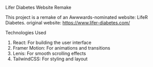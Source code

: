 Lifer Diabetes Website Remake

This project is a remake of an Awwwards-nominated website: LifeR Diabetes.
original website: https://www.lifer-diabetes.com/

Technologies Used

1. React: For building the user interface
2. Framer Motion: For animations and transitions
3. Lenis: For smooth scrolling effects
4. TailwindCSS: For styling and layout
